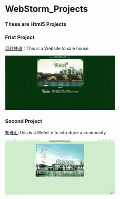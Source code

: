 # WebStorm_Projects
### These are  Html5 Projects

### Frist Project  




[河畔林语](https://github.com/DreamMemory001/WebStorm_Projects/tree/master/HePanLinYu)：This is a Website to sale house 
                                                     
        
        
        
 ![image](https://github.com/DreamMemory001/WebStorm_Projects/blob/master/Frist_Project.gif)
 
 ### Second Project  
 [知雅汇](https://github.com/DreamMemory001/WebStorm_Projects/tree/master/ZhiYaHui):This is a Website to introduce a community
 
 
![image](https://github.com/DreamMemory001/WebStorm_Projects/blob/master/Second_Project.gif)                                    

